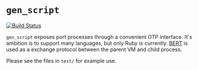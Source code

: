 # `gen_script`

[![Build Status](https://travis-ci.org/rackerlabs/gen_script.png)](https://travis-ci.org/rackerlabs/gen_script)

`gen_script` exposes port processes through a convenient OTP interface. It's
ambition is to support many languages, but only Ruby is
currently. [BERT](http://bert-rpc.org/) is used as a exchange protocol between
the parent VM and child process.

Please see the files in `test/` for example use.
